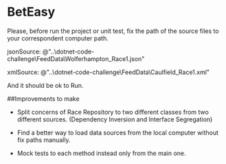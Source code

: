 # BetEasy

Please, before run the project or unit test, fix the path of the source files to your correspondent computer path.


jsonSource: @"..\dotnet-code-challenge\FeedData\Wolferhampton_Race1.json"


xmlSource:  @"..\dotnet-code-challenge\FeedData\Caulfield_Race1.xml"


And it should be ok to Run.


##Improvements to make


- Split concerns of Race Repository to two different classes from two different sources. (Dependency Inversion and Interface Segregation)


- Find a better way to load data sources from the local computer without fix paths manually.


- Mock tests to each method instead only from the main one.

